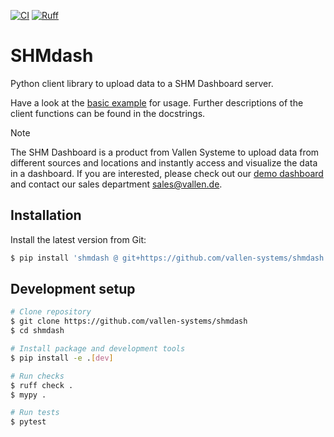 [![CI](https://github.com/vallen-systems/shmdash/workflows/CI/badge.svg)](https://github.com/vallen-systems/shmdash/actions)
[![Ruff](https://img.shields.io/endpoint?url=https://raw.githubusercontent.com/charliermarsh/ruff/main/assets/badge/v2.json)](https://github.com/charliermarsh/ruff)

# SHMdash

Python client library to upload data to a SHM Dashboard server.

Have a look at the [basic example](examples/basic.py) for usage.
Further descriptions of the client functions can be found in the docstrings.

> [!NOTE]
> The SHM Dashboard is a product from Vallen Systeme to upload data from different sources and locations and instantly access and visualize the data in a dashboard.
> If you are interested, please check out our [demo dashboard](https://demo.shmdash.de) and contact our sales department [sales@vallen.de](mailto:sales@vallen.de).

## Installation

Install the latest version from Git:

```sh
$ pip install 'shmdash @ git+https://github.com/vallen-systems/shmdash'
```

## Development setup

```sh
# Clone repository
$ git clone https://github.com/vallen-systems/shmdash
$ cd shmdash

# Install package and development tools
$ pip install -e .[dev]

# Run checks
$ ruff check .
$ mypy .

# Run tests
$ pytest
```
